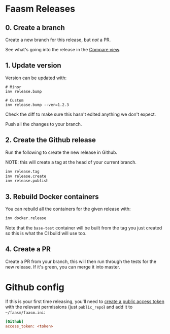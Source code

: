 # Faasm Releases

## 0. Create a branch

Create a new branch for this release, but _not_ a PR.

See what's going into the release in the [Compare
view](https://github.com/faasm/faasm/compare).

## 1. Update version

Version can be updated with:

```
# Minor 
inv release.bump

# Custom
inv release.bump --ver=1.2.3
```

Check the diff to make sure this hasn't edited anything we don't expect.

Push all the changes to your branch.

## 2. Create the Github release

Run the following to create the new release in Github.

NOTE: this will create a tag at the head of your current branch.

```bash
inv release.tag
inv release.create
inv release.publish
```

## 3. Rebuild Docker containers

You can rebuild all the containers for the given release with:

```bash
inv docker.release
```

Note that the `base-test` container will be built from the tag you just created
so this is what the CI build will use too.

## 4. Create a PR

Create a PR from your branch, this will then run through the tests for the new
release. If it's green, you can merge it into master.

# Github config

If this is your first time releasing, you'll need to 
[create a public access token](https://github.com/settings/tokens) 
with the relevant permissions (just `public_repo`) and add it to 
`~/faasm/faasm.ini`:

```ini
[Github]
access_token: <token>
``` 
